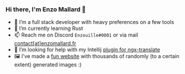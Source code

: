 ### Hi there, I'm Enzo Mallard 👋

- 🔭 I’m a full stack developer with heavy preferences on a few tools
- 🌱 I’m currently learning Rust
- 📫 Reach me on Discord `Enzouille#0001` or via mail [contact[at]enzomallard.fr](mailto:contact@enzomallard.fr)
- 🤔 I’m looking for help with my Intellij [plugin for ngx-translate](https://github.com/EnzDev/idea-ngx-translate-autocomplete)
- 🖼 I've made a [fun website](https://givemesomeartbaby.ml/) with thousands of randomly (to a certain extent) generated images :)

